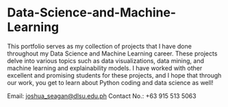 # Data-Science-and-Machine-Learning

This portfolio serves as my collection of projects that I have done throughout my Data Science and Machine Learning career. These projects delve into various topics such as data visualizations, data mining, and machine learning and explainability models. I have worked with other excellent and promising students for these projects, and I hope that through our work, you get to learn about Python coding and data science as well!

Email: joshua_seagan@dlsu.edu.ph
Contact No.: +63 915 513 5063
